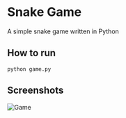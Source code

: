 # Snake Game

A simple snake game written in Python 

## How to run

```
python game.py
```

## Screenshots

![Game](https://imgur.com/JZ1Skg4.png)

